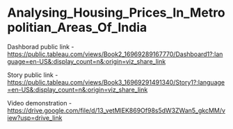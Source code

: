 # Analysing_Housing_Prices_In_Metropolitian_Areas_Of_India

Dashborad public link -https://public.tableau.com/views/Book2_16969289167770/Dashboard1?:language=en-US&:display_count=n&:origin=viz_share_link

Story public link - https://public.tableau.com/views/Book3_16969291491340/Story1?:language=en-US&:display_count=n&:origin=viz_share_link

Video demonstration - https://drive.google.com/file/d/13_vetMlEK869Of98s5dW3ZWan5_gkcMM/view?usp=drive_link
